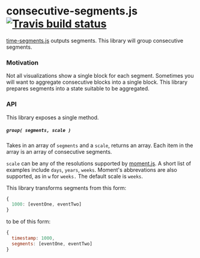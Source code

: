 # consecutive-segments.js [![Travis build status](http://img.shields.io/travis/jmeas/consecutive-segments.js.svg?style=flat)](https://travis-ci.org/jmeas/consecutive-segments.js)

[time-segments.js](https://github.com/jmeas/time-segments.js) outputs segments. This
library will group consecutive segments.

### Motivation

Not all visualizations show a single block for each segment. Sometimes you will
want to aggregate consecutive blocks into a single block. This library prepares
segments into a state suitable to be aggregated.

### API

This library exposes a single method.

##### `group( segments, scale )`

Takes in an array of `segments` and a `scale`, returns an array. Each item in the array
is an array of consecutive segments.

`scale` can be any of the resolutions supported by [moment.js](http://momentjs.com/).
A short list of examples include `days`, `years`, `weeks`. Moment's abbrevations
are also supported, as in `w` for `weeks.` The default scale is `weeks`.

This library transforms segments from this form:

```js
{
  1000: [eventOne, eventTwo]
}
```

to be of this form:

```js
{
  timestamp: 1000,
  segments: [eventOne, eventTwo]
}
```
